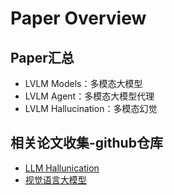 # Paper Overview

## Paper汇总

* LVLM Models：多模态大模型
* LVLM Agent：多模态大模型代理
* LVLM Hallucination：多模态幻觉



## 相关论文收集-github仓库

* [LLM Hallunication](https://github.com/HillZhang1999/llm-hallucination-survey)
* [视觉语言大模型](https://github.com/BradyFU/Awesome-Multimodal-Large-Language-Models)



